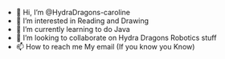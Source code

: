 - 👋 Hi, I’m @HydraDragons-caroline
- 👀 I’m interested in Reading and Drawing
- 🌱 I’m currently learning to do Java
- 💞️ I’m looking to collaborate on Hydra Dragons Robotics stuff
- 📫 How to reach me My email (If you know you Know)

<!---
HydraDragons-caroline/HydraDragons-caroline is a ✨ special ✨ repository because its `README.md` (this file) appears on your GitHub profile.
You can click the Preview link to take a look at your changes.
--->
